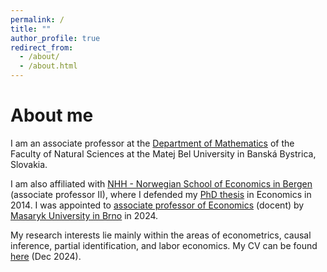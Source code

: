 ```yaml
---
permalink: /
title: ""
author_profile: true
redirect_from: 
  - /about/
  - /about.html
---
```


About me
======

I am an associate professor at the [Department of Mathematics](https://www.umbmath.sk/) of the Faculty of Natural Sciences at the Matej Bel University in Banská Bystrica, Slovakia. 

I am also affiliated with [NHH - Norwegian School of Economics in Bergen](https://www.nhh.no/en/employees/faculty/lukas-laffers/) (associate professor II), where I defended my [PhD thesis](https://lukaslaffers.github.io/files/Dissertation+Laffers.pdf) in Economics in 2014. I was appointed to [associate professor of Economics](https://www.muni.cz/en/people/518234-lukas-laffers/qualifications) (docent) by [Masaryk University in Brno](https://www.econ.muni.cz/en) in 2024. 

My research interests lie mainly within the areas of econometrics, causal inference, partial identification, and labor economics. My CV can be found [here](https://lukaslaffers.github.io/files/CV_Laffers_eng.pdf) (Dec 2024).
